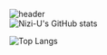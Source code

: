 ![header](https://capsule-render.vercel.app/api?type=venom&color=random&height=400&section=header&text=안녕하세요.&fontSize=90)   
![Nizi-U's GitHub stats](https://github-readme-stats.vercel.app/api?username=Nizi-U&show_icons=true&theme=radical)   


         
![Top Langs](https://github-readme-stats.vercel.app/api/top-langs/?username=Nizi-U&layout=compact)   
<!--
**Nizi-U/Nizi-U** is a ✨ _special_ ✨ repository because its `README.md` (this file) appears on your GitHub profile.

Here are some ideas to get you started:

- 🔭 I’m currently working on ...
- 🌱 I’m currently learning ...
- 👯 I’m looking to collaborate on ...
- 🤔 I’m looking for help with ...
- 💬 Ask me about ...
- 📫 How to reach me: ...
- 😄 Pronouns: ...
- ⚡ Fun fact: ...
-->
